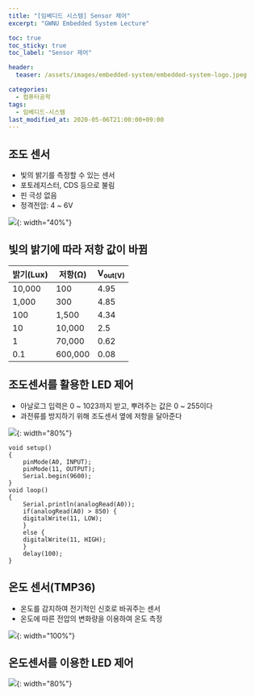 ```yaml
---
title: "[임베디드 시스템] Sensor 제어"
excerpt: "GWNU Embedded System Lecture"

toc: true
toc_sticky: true
toc_label: "Sensor 제어"

header:
  teaser: /assets/images/embedded-system/embedded-system-logo.jpeg

categories:
  - 컴퓨터공학
tags:
  - 임베디드-시스템
last_modified_at: 2020-05-06T21:00:00+09:00
---
```


## 조도 센서

- 빛의 밝기를 측정할 수 있는 센서
- 포토레지스터, CDS 등으로 불림
- 핀 극성 없음
- 정격전압: 4 ~ 6V

![](https://eliotjang.github.io/assets/images/embedded-system/sensor-control-1.png){: width="40%"}

## 빛의 밝기에 따라 저항 값이 바뀜

|밝기(Lux)|저항(Ω)|V<sub>out</sum>(V)|
|-------|-------|--------|
|10,000|100|4.95|
|1,000|300|4.85|
|100|1,500|4.34|
|10|10,000|2.5|
|1|70,000|0.62|
|0.1|600,000|0.08|  

## 조도센서를 활용한 LED 제어

- 아날로그 입력은 0 ~ 1023까지 받고, 뿌려주는 값은 0 ~ 255이다
- 과전류를 방지하기 위해 조도센서 옆에 저항을 달아준다


![](https://eliotjang.github.io/assets/images/embedded-system/sensor-control-2.png){: width="80%"}

```
void setup()
{
    pinMode(A0, INPUT);
    pinMode(11, OUTPUT);
    Serial.begin(9600);
}
void loop()
{
    Serial.println(analogRead(A0));
    if(analogRead(A0) > 850) {
	digitalWrite(11, LOW);
    }
    else {
	digitalWrite(11, HIGH);
    }
    delay(100);
}
```

## 온도 센서(TMP36)

- 온도를 감지하여 전기적인 신호로 바궈주는 센서
- 온도에 따른 전압의 변화량을 이용하여 온도 측정

![](https://eliotjang.github.io/assets/images/embedded-system/sensor-control-3.png){: width="100%"}


## 온도센서를 이용한 LED 제어

![](https://eliotjang.github.io/assets/images/embedded-system/sensor-control-4.png){: width="80%"}


















